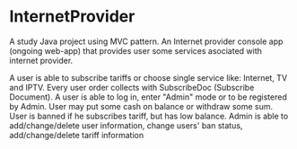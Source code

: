 # InternetProvider

A study Java project using MVC pattern.
An Internet provider console app (ongoing web-app) that provides user some services asociated with internet provider.

A user is able to subscribe tariffs or choose single service like: Internet, TV and IPTV. Every user order collects with SubscribeDoc (Subscribe Document).
A user is able to log in, enter "Admin" mode or to be registered by Admin. User may put some cash on balance or withdraw some sum. User is banned if he subscribes tariff, but has low balance.
Admin is able to add/change/delete user information, change users' ban status, add/change/delete tariff information
